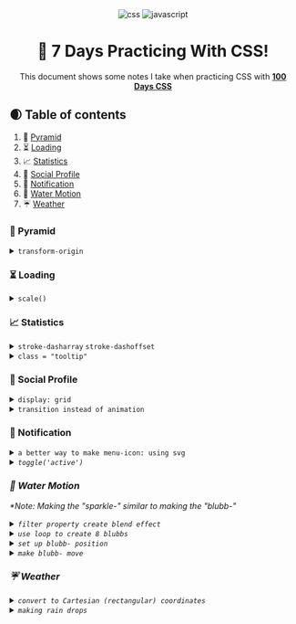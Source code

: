 <div align="center">
  <div>
    <img src="https://img.shields.io/badge/-CSS-black?style=for-the-badge&&logoColor=white&logo=css&color=blue" alt="css" />
    <img src="https://img.shields.io/badge/-Javascript-black?style=for-the-badge&logoColor=white&logo=javascript&color=yellow" alt="javascript" />
  </div>

  <h1 align="center">🚀 7 Days Practicing With CSS!</h1>

   <div align="center">
     This document shows some notes I take when practicing CSS with <a href="https://100dayscss.com/"><b>100 Days CSS</b></a>
    </div>
</div>

<!--define h2 with ##-->
<!--[link text](#url or anchor): add link of a section-->

## 🌒 <a name="table">Table of contents </a>
1. 🌄 [Pyramid](#pyramid)
2. ⏳ [Loading](#loading)
3. 📈 [Statistics](#statistics)
4. 👩 [Social Profile](#social-profile)
5. 🚨 [Notification](#notification)
6. 🌊 [Water Motion](#water-motion)
7. ☔ [Weather](#weather)

<!--define h3 with ###-->
<!--details tag: collapsed section: dropdown-->
<!--summary tag: used for name of dropdown-->

### <a name="pyramid">🌄 Pyramid</a>
<details style="cursor: pointer">
<summary><code>transform-origin</code></summary>

```css
{
    transform-origin: 0px 130px; /*xaxis yaxis - edge of parent block with x=0px y=130px - rotate around a circle a height = radius === 130px*/
    transform: rotate(-100deg); /*disapper from view*/
    animation: sun-move 5s infinite cubic-bezier(.5, .2, .5, .8);
}

@keyframes sun-move {/*% of 5s*/
    30%{transform: rotate(-28deg)}
	70% {transform: rotate(10deg)}
	100% {transform: rotate(70deg)}
}
```
- <p><code style="color: pink; font-size: 12px">transform-origin</code> means defining the center of an object when it transforms - <i>use case</i>: <code style="color: pink; font-size: 12px">rotate(degree)</code>.</p> 
- <p>Decide the <code style="color: pink; font-size: 12px">rotate(degree)</code> means deciding the position of the object when animating that object. The object will move followed by a curve due to rotate effect<p>
</details>

### <a name="loading">⏳ Loading</a>
<details style="cursor: pointer">
<summary><code>scale()</code></summary>

```css
{
    0% {transform: scale(0)}
    40% {transform: scale(1)}
	80% {transform: scale(1)}
	100% {transform: scale(0)}
}
```
- <p>use <code style="color: pink; font-size: 12px">scale(one number)</code> helps to avoid the distortion of the object's size when changing its size, it means multiply the object by <code style="color: pink; font-size: 12px">? number</code><p>
</details>

### <a name="statistics">📈 Statistics</a>
<details style="cursor: pointer"><summary>
<code>stroke-dasharray</code>
<code>stroke-dashoffset</code>
</summary>

```css
{
    stroke-dasharray: 300; /*an array of 300 dashes*/
    animation-name: appear-stroke;
    animation-duration: 500ms;
    animation-timing-function: linear;
    animation-fill-mode: forwards;
}

@keyframes appear-stroke{
	0%{stroke-dashoffset: 300;}
	100%{stroke-dashoffset: 0;}
}
```
- <p><code style="color: pink; font-size: 12px">stroke-dasharray</code>: shows line/stroke under an array of dashes</p>
- <p><code style="color: pink; font-size: 12px">stroke-dasharray: 300</code>: dense collection of dashes helps to form into a connected line</p>
- <p><code style="color: pink; font-size: 12px">stroke-dashoffset</code>: define starting point of the array of dashes counted from right. <br><br> <i>For example</i>: <code style="font-size: 12px">stroke-dashoffset: 300</code> means the starting point of the array of dashes apart from the right 300px and from that point to the left the array of dashes will show up</p>
</details>
<details style="cursor: pointer"><summary><code>class = "tooltip"</code></summary>

```html
<div class='point-1'><div class= 'tooltip'>26</div></div>
```

```css
[class^='point-']:hover {
    .tooltip {
        transform: translate3d(0px, -3px, 0px);
        opacity: 1;
    }
}
```
- <p><code style="color: pink; font-size: 12px">tooltip</code> can be regarded as a child element which is used after hovering its parent element</p>
</details>

### <a name="social-profile">👩 Social Profile</a>
<details style="cursor: pointer"> <summary><code>display: grid</code></summary>

```css
{   display: grid;
	grid-template: repeat(3, 1fr) / repeat(3, 1fr);
	gap: 1px;
}
```
- <p>I used <code style="font-size: 12px; color: pink">grid</code> to organize content blocks since it helps keep everything aligned and proportionate within the same layout.</p>
</details>
<details style="cursor: pointer"><summary><code>transition instead of animation</code></summary>

```css
/*shouldnt*/
@keyframes round {
	100% {transform: rotate(360deg)}
}
```
- <p>There was a problem when I made the two circles of image profile move. At first I used animation (<code style="font-size: 12px; color: pink">keyframes</code>) to make it move when hovering, then added <code style="font-size: 12px; color: pink">animation-direction: reverse</code> into <code style="font-size: 12px; color: pink">animation</code> CSS property of one circle. However circles couldn't get back to their initial state when unhovering</p>
- <p><code style="font-size: 12px; color: pink">transition</code> means switch to another mode => it is suitable when triggered after an event and turned off when there is no event happens => helps element get back to its initial state when unhovering</p>
</details>

### <a name="notification">🚨 Notification</a>
<details style="cursor: pointer"><summary><code>a better way to make menu-icon: using svg</code></summary><br>

<i>This is an updated way compared to the one used in css file. <i>

```css
/*css file*/
.menu-icon{
  position: absolute;
  width: 30px;
  height: 30px;
  background-color: #5B99C2;
}
svg{
  position: relative;
  top: 5px;
}
svg path{
  stroke: rgba(255, 255, 255, 0.6);

}
svg circle{
  fill: rgba(255, 255, 255, 0.6);

}
.menu-icon:hover{
  cursor: pointer;
  svg path{
    stroke: white;
  }
  svg circle{
    fill: white;
  }
}
```

```html
<!--HTML file-->
<div class="menu-icon">
  <svg viewBox="0 0 35 35">
    <path d="M4 5.5 L20 5.5" style="fill: none; stroke-width: 5px; stroke-linecap: round"></path>
    <circle cx="28" cy="5" r="4"></circle>
    <path d="M4 18 L30 18" style="fill: none; stroke-width: 5px; stroke-linecap: round"></path>
  </svg>
</div>
```
</details>

<details style="cursor: pointer"><summary><code>toggle('active')</code></summary><br>

<p>.<code style="font-size: 12px">classList.toggle("active")</code>	JS method means add/remove a class. It is like an on/off button - button (toggle) will add "active" to the element if it doesn't have the "active" className yet and if it does, toggle button will remove "active" className from it.</p>

```js
/*when an event happens (click) on search element, it will activate the toggle(add/remove "active" className from that element) method*/
document.getElementById('search').onclick = () => {
	document.querySelector('#search-form').classList.toggle('active')
}
```

</details>

### <a name="water-motion">🌊 Water Motion</a>
*Note: Making the "sparkle-" similar to making the "blubb-"
<details style="cursor: pointer">
<summary><code>filter property create blend effect</code></summary>

```css
/*using blur to make elements blend into each other*/
.ball{filter: blur(15px)}
[class^='blubb-']{filter: blur(5px);}
```

```css
/*contrast() used on a frame helps colors on that frame sharper and stand out*/
/*contrast(25) means multiply its default value 100% by 25 = 2500%*/
.frame{filter: contrast(25)}
```
</details>

<details style="cursor: pointer">
<summary><code>use loop to create 8 blubbs</code></summary>

```js
/*JS file*/
for(let i = 1; i<=8; i++){
	const blubb = document.createElement('div'); //8 frames
    blubb.classList.add(`blubb-${i}`); //8 class names with "blubb-(1,8)"
}
```
</details>

<details style="cursor: pointer">
<summary><code>set up blubb- position</code></summary>

```css
/*positions of 8 blubbs can be seen as a flower*/
[class^='blubb-']{
	position: absolute;
	width: 50px;
	height: 50px;
	top: calc(50% - 25px);
	left: calc(50% - 25px);
  transform: rotate(var(--randomRotate)); /*define positions of 8 blubbs with rotate(degree)*/
}
```

```js
const randomRotate = `${Math.random() * 300}deg`;
blubb.style.setProperty('--randomRotate', randomRotate);
```
- <p>what i found while making this "water motion" is that I can use variables in CSS file and then <code style="color: pink; font-size: 12px">setProperty("variable-name")</code> in JS file to set property for that variable</p>
</details>

<details style="cursor: pointer">
<summary><code>make blubb- move</code></summary><br>
blubb- will move followed by a curve - which means it has to use <code style="color: pink; font-size: 12px">transform-origin</code> and <code style="color: pink; font-size: 12px">animation - transform: rotate(deg)</code>

```css
/*CSS file*/
[class^="blubb-"]:after{
    position: absolute;
    content: '';
    width: 50px;
    height: 50px;
    border-radius: 200px;
    background: white;
    transform-origin: var(--originX) var(--originY);
    animation: rotate var(--blubbDur) ease-in var(--blubbDelay) infinite;
    filter: blur(5px); /*blend into center ball*/
}
```

```js
const originX = `${40 - i * 3}px`; //define the origin when transform (rotate) < .center radius (<45px) - a circle with radius < 45px
const originY = `${40 - i * 3}px`;
const blubbBlur = `${2.5 + i / 5}s`; //timer 2.5s < x <= 4s
const blubbDelay = `${i / 5}s`;

blubb.style.setProperty('--originX', originX);
blubb.style.setProperty('--originY', originY);
blubb.style.setProperty('--blubbDur', blubbBlur);
blubb.style.setProperty('--blubbDelay', blubbDelay);
```
- reason use <code style="color: pink; font-size: 12px">:after</code> pseudo class to add animation prop instead of adding into <code style="color: pink; font-size: 12px">[class="blubb-"]</code>is to prevent the contradiction with <code style="color: pink; font-size: 12px">animation keyframes - transform: rotate(deg)</code>

```css
/*if write like this - blubb will not be positioned as a flower*/
[class^='blubb-']{
	position: absolute;
	width: 50px;
	height: 50px;
	top: calc(50% - 25px);
	left: calc(50% - 25px);
    transform: rotate(var(--randomRotate)); /*this*/
    transform-origin: var(--originX) var(--originY);
    animation: rotate var(--blubbDur) ease-in var(--blubbDelay) infinite;
}
@keyframes rotate {
	from {
		transform: rotate(0deg); /*this will replace --randomRotate*/
	}
	to {
		transform: rotate(360deg); /*this*/
	}
}
```
</details>


### <a name="weather">☔ Weather</a>
<details style="cursor: pointer">
<summary><code>convert to Cartesian (rectangular) coordinates</code></summary><br>

```js
/*Make poles of moon surface*/
/*JS file*/

const surface = document.querySelector('.surface');
for(let i=1; i<=8; i++){
	const poleCenter = document.createElement('div');
	poleCenter.classList.add(`center-${i}`);
	
  //poles: 3px <= random sizes <= 10px
	const poleCenterWidth = `${i + 2}px`;
	const poleCenterHeight = `${i + 2}px`;
	
	//random position
	const radius = Math.random() * (33 - (i+2)); //on xaxis, the r < 35px - which means all poles will be drawn inside the surface
	const angle = Math.random() * 2 * Math.PI; /*position around a circle == vary from 0deg to 360deg*/

	//convert into retangular coordinates
	const x = radius * Math.cos(angle) + i*2;
	const y = radius * Math.sin(angle) + i*2;
	
	poleCenter.style.setProperty('--poleCenterWidth',poleCenterWidth);
	poleCenter.style.setProperty('--poleCenterHeight',poleCenterHeight);
	poleCenter.style.top = `${y + 35 - (i + 2) / 2}px`; 
	poleCenter.style.left = `${x + 35 - (i + 2) / 2}px`;
	
	surface.appendChild(poleCenter);
}
```
- <p>apply <a href="https://tutorial.math.lamar.edu/Classes/CalcII/PolarCoordinates.aspx"><b>polar coordinates</b></a> to understand the position of a point which is made of by <code style="color: pink; font-size: 12px">(r, angle)</code> then convert <code style="color: pink; font-size: 12px">(r, angle)</code> into rectangular coordinates <code style="color: pink; font-size: 12px">(x,y)</code> by using formulars of: <code style="font-size: 12px; color: pink">sin(angle) = x/y, cos(angle)=y/x</code> and formular of: <code style="color: pink; font-size: 12px">x**2 + y**2 = r**2</code>. r can be regared as radius (distance from the origin which has the rectangular coordinates (0,0)) of a circle where a random point (x,y) can position around</p>
- <p>For example <code style="font-size: 12px">B = polar coordinates(-2, -150)</code> means this position (B) made of (r,angle) is on a circle (origin O - (0,0)) with radius (distance) = abs(-2), this cicle is drawn from a point (A) on x-axis which is equal to -2, OA = radius. the angle -150 is negative, it means the direction to define this B position will be clockwise (the positive direction is anticlockwise). <b>From the -2 on xaxis, define a degree = 150 followed by clockwise direction</b>. After define the distance (r) + angle + direction, we will be able to draw a line which presents the radius and the angle (-150). We can see that (-2, -150) === (2, 30) Reference to read more about polar cooridinates is <a href="https://www.storyofmathematics.com/polar-coordinates/#:~:text=The%20intersection%20represents%20the%20polar%20coordinate%2C">here</a>.</p>


```css
/*apply Polar and Cartesian coordinates logic to make stars*/
.stars{
		position: absolute;
		height: 100%;
		z-index: 0;
		[class^='star-']{
			position: absolute;
			height: 1px;
			width: 1px;
			border-radius: 100%;
			filter: drop-shadow(1px 1px 2px white); /*glow effect*/
			background: white;
			transform: translate3d(var(--axisX),0,0);
			transform-origin: var(--left) var(--top);
			animation-name: rotateStar;
			animation-duration: 1s;
			animation-iteration-count: infinite;
		}
	}
```
</details>

<details style="cursor: pointer">
<summary><code>making rain drops</code></summary><br>

<p>There are 3 types of rain that I made: first one is "heavy-rain", next one is "light-rain" and the last one is "small-rain". Each one has <code style="color: pink; font-size: 12px">:after pseudo class</code> to make a small triangle from top to make it look like a water drop</p>

```css
[class^="heavy-rain"]{
  &:after{
    content: '';
		clip-path: polygon(70% 0%, 0% 100%, 100% 100%);
  }
}
[class^='light-rain-']{
  &:after{
    content: '';
		clip-path: polygon(70% 0%, 0% 100%, 100% 100%)
  }
}
[class^='small-rain-']{
  &:after{
    content: '';
		clip-path: polygon(70% 0%, 0% 100%, 100% 100%)
  }
}
```

```css
/*Animate the rain*/

/*1. I have to define the initial position of the rain - it should hide away from view*/
[class^='heavy-rain-']{top: -350px}
[class^='light-rain-']{top: -400px}
[class^='small-rain-']{top: -400px}

/*2. make it drop by using translate(x,y)*/
@keyframes drop {
	100% {
		transform: translate(-50px, 350px); /*diagnol direction*/
  }
}
@keyframes light-drop {
	100% {
		transform: translate(-50px, 400px); /*diagnol direction*/
  }
}
@keyframes small-drop {
	100% {
		transform: translate(-30px, 430px); /*diagnol direction*/
  }
}

/*3. smash into the ground*/
/*use opacity and increase the width/height*/
@keyframes drop {
	80% {width: 10px; opacity: 1}
	100% {
		opacity: 0.5;
		width: 15px;
	}
}
@keyframes drop-after{
	80% {width: 10px; height: 15px; opacity: 1; top: -100%;}
	100% {width: 15px; height: 5px; opacity: 0.5; top: -40%; transform: rotate(4deg)}
}
@keyframes light-drop {
	80% {width: 8px; opacity: .7}
	100% {
		opacity: 0.2;
		width: 13px;
	}
}
@keyframes light-drop-after{
	80% {width: 8px; height: 13px; opacity: .7; top: -100%;}
	100% {width: 13px; height: 3px; opacity: 0.2; top: -50%;}
}
@keyframes small-drop {
	80% {width: 5px; opacity: .5}
	100% {
		opacity: 0.2;
		width: 8px;
	}
}
@keyframes small-drop-after{
	80% {width: 5px; height: 10px; opacity: .7; top: -100%;}
	100% {width: 8px; height: 1px; opacity: 0.2; top: -50%;}
}
```
</details>